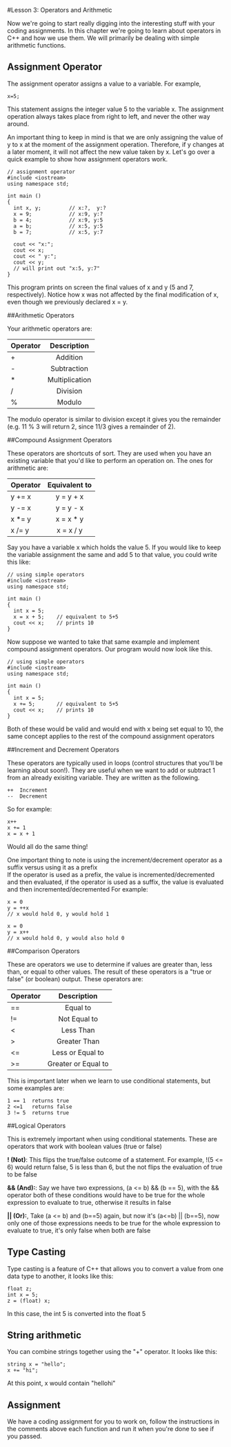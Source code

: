 #Lesson 3: Operators and Arithmetic


Now we're going to start really digging into the interesting stuff with your coding assignments.  In this chapter we're going to learn about operators in C++ and how we use them. We will primarily be dealing with simple arithmetic functions.

## Assignment Operator

The assignment operator assigns a value to a variable. For example,

    x=5;

This statement assigns the integer value 5 to the variable x. The assignment operation always takes place from right to left, and never the other way around.

An important thing to keep in mind is that we are only assigning the value of y to x at the moment of the assignment operation. Therefore, if y changes at a later moment, it will not affect the new value taken by x. Let's go over a quick example to show how assignment operators work.

    // assignment operator
    #include <iostream>
    using namespace std;
    
    int main ()
    {
      int x, y;         // x:?,  y:?
      x = 9;            // x:9, y:?
      b = 4;            // x:9, y:5
      a = b;            // x:5, y:5
      b = 7;            // x:5, y:7
    
      cout << "x:";
      cout << x;
      cout << " y:";
      cout << y;
      // will print out "x:5, y:7"
    }

This program prints on screen the final values of x and y (5 and 7, respectively). Notice how x was not affected by the final modification of x, even though we previously declared x = y.




##Arithmetic Operators

Your arithmetic operators are:  

| Operator      | Description   |
| ------------- |:-------------:|
| +             | Addition      |
| -             | Subtraction   |
| *             | Multiplication|
| /             | Division      |
| %             | Modulo        |

The modulo operator is similar to division except it gives you the remainder (e.g. 11 % 3 will return 2, since 11/3 gives a remainder of 2).

##Compound Assignment Operators

These operators are shortcuts of sort. They are used when you have an existing variable that you'd like to perform an operation on.  The ones for arithmetic are:  

| Operator      | Equivalent to |
| ------------- |:-------------:|
| y +=  x       | y = y + x     |
| y -=  x       | y = y - x     |
| x *=  y       | x = x * y     |
| x /=  y       | x = x / y     |

Say you have a variable x which holds the value 5. If you would like to keep the variable assignment the same and add 5 to that value, you could write this like:

    // using simple operators
    #include <iostream>
    using namespace std;

    int main ()
    {
      int x = 5;
      x = x + 5;    // equivalent to 5+5
      cout << x;    // prints 10
    }

Now suppose we wanted to take that same example and implement compound assignment operators. Our program would now look like this.
    
    // using simple operators
    #include <iostream>
    using namespace std;

    int main ()
    {
      int x = 5;
      x += 5;       // equivalent to 5+5
      cout << x;    // prints 10
    }


Both of these would be valid and would end with x being set equal to 10, the same concept applies to the rest of the compound assignment operators

##Increment and Decrement Operators


These operators are typically used in loops (control structures that you'll be learning about soon!). They are useful when we want to add or subtract 1 from an already exisiting variable. They are written as the following.

    ++	Increment
    --	Decrement   

So for example:
   
    x++
    x += 1
    x = x + 1

Would all do the same thing!

One important thing to note is using the increment/decrement operator as a suffix versus using it as a prefix  
If the operator is used as a prefix, the value is incremented/decremented and then evaluated, if the operator is used as a suffix, the value is evaluated and then incremented/decremented
For example:

    x = 0
    y = ++x
    // x would hold 0, y would hold 1

    x = 0
    y = x++
    // x would hold 0, y would also hold 0

##Comparison Operators

These are operators we use to determine if values are greater than, less than, or equal to other values.  The result of these operators is a "true or false" (or boolean) output.
These operators are:

| Operator      | Description        |
| ------------- |:------------------:|
| ==            | Equal to           |
| !=            | Not Equal to       |
| <             | Less Than          |
| >             | Greater Than       |
| <=            | Less or Equal to   |
| >=            | Greater or Equal to|


This is important later when we learn to use conditional statements, but some examples are:  

    1 == 1	returns true
    2 <=1	returns false
    3 != 5	returns true

##Logical Operators

This is extremely important when using conditional statements. These are operators that work with boolean values (true or false)

**! (Not)**: This flips the true/false outcome of a statement. For example, !(5 <= 6) would return false, 5 is less than 6, but the not flips the evaluation of true to be false

**&& (And):**: Say we have two expressions, (a <= b) && (b == 5), with the && operator both of these conditions would have to be true for the whole expression to evaluate to true, otherwise it results in false

**|| (Or):**, Take (a <= b) and (b==5) again, but now it's (a<=b) || (b==5), now only one of those expressions needs to be true for the whole expression to evaluate to true, it's only false when both are false

Type Casting
----------
Type casting is a feature of C++ that allows you to convert a value from one data type to another, it looks like this:

    float z;
    int x = 5;
    z = (float) x;

In this case, the int 5 is converted into the float 5

String arithmetic
----------
You can combine strings together using the "+" operator. It looks like this:

    string x = "hello";
    x += "hi";

At this point, x would contain "hellohi"

Assignment
----------
We have a coding assignment for you to work on, follow the instructions in the comments above each function and run it when you're done to see if you passed.

